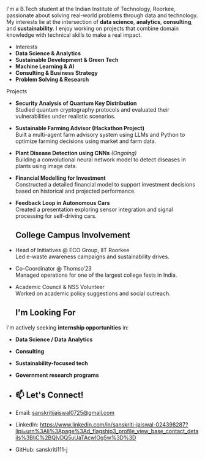 I'm a B.Tech student at the Indian Institute of Technology, Roorkee, passionate about solving real-world problems through data and technology. My interests lie at the intersection of **data science**, **analytics**, **consulting**, and **sustainability**. I enjoy working on projects that combine domain knowledge with technical skills to make a real impact.
-  Interests
- **Data Science & Analytics**
-  **Sustainable Development & Green Tech**
-  **Machine Learning & AI**
-  **Consulting & Business Strategy**
-  **Problem Solving & Research**

  Projects
- **Security Analysis of Quantum Key Distribution**  
  Studied quantum cryptography protocols and evaluated their vulnerabilities under realistic scenarios.

- **Sustainable Farming Advisor (Hackathon Project)**  
  Built a multi-agent farm advisory system using LLMs and Python to optimize farming decisions using market and farm data.

- **Plant Disease Detection using CNNs** *(Ongoing)*  
  Building a convolutional neural network model to detect diseases in plants using image data.

- **Financial Modelling for Investment**  
  Constructed a detailed financial model to support investment decisions based on historical and projected performance.

- **Feedback Loop in Autonomous Cars**  
  Created a presentation exploring sensor integration and signal processing for self-driving cars.

  ## College Campus Involvement
- Head of Initiatives @ ECO Group, IIT Roorkee  
  Led e-waste awareness campaigns and sustainability drives.

- Co-Coordinator @ Thomso’23  
  Managed operations for one of the largest college fests in India.

- Academic Council & NSS Volunteer  
  Worked on academic policy suggestions and social outreach.

  ##  I'm Looking For
I'm actively seeking **internship opportunities** in:
- **Data Science / Data Analytics**
- **Consulting**
- **Sustainability-focused tech**
- **Government research programs**

- ## 📫 Let's Connect!
- Email: sanskritijaiswal0725@gmail.com
- LinkedIn: https://www.linkedin.com/in/sanskriti-jaiswal-024398287?lipi=urn%3Ali%3Apage%3Ad_flagship3_profile_view_base_contact_details%3BljC%2BQlvDQ5uUaTAcwlOg5w%3D%3D
- GitHub: sanskriti111-j


